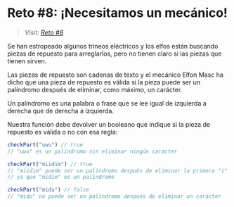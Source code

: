 # Reto #8: ¡Necesitamos un mecánico!

> _Visit: [Reto #8](https://2022.adventjs.dev/es/challenges/2022/8)_


Se han estropeado algunos trineos eléctricos y los elfos están buscando piezas
de repuesto para arreglarlos, pero no tienen claro si las piezas que tienen sirven.

Las piezas de repuesto son cadenas de texto y el mecánico Elfon Masc ha dicho
que una pieza de repuesto es válida si la pieza puede ser un palíndromo después
de eliminar, como máximo, un carácter.

Un palíndromo es una palabra o frase que se lee igual de izquierda a derecha
que de derecha a izquierda.

Nuestra función debe devolver un booleano que indique si la pieza de repuesto
es válida o no con esa regla:

```javascript
checkPart("uwu") // true
// "uwu" es un palíndromo sin eliminar ningún carácter

checkPart("miidim") // true
// "miidim" puede ser un palíndromo después de eliminar la primera "i"
// ya que "midim" es un palíndromo

checkPart("midu") // false
// "midu" no puede ser un palíndromo después de eliminar un carácter
```
